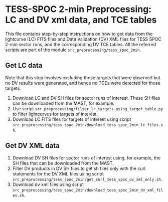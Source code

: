 # TESS-SPOC 2-min Preprocessing: LC and DV xml data, and TCE tables

This file contains step-by-step instructions on how to get data from the lightcurve (LC) FITS files and Data Validation 
(DV) XML files for TESS SPOC 2-min sector runs, and the corresponding DV TCE tables. All the referred scripts are part 
of the module `src_preprocessing/tess_spoc_2min`.

## Get LC data

Note that this step involves excluding those targets that were observed but no DV results were generated, and hence no 
TCEs were detected for those targets.

1. Download LC and DV SH files for sector runs of interest. These SH files can be downloaded from the MAST, for example.
2. Use script `src_preprocessing/filter_lc_targets_using_target_table.py` to filter lightcurves for targets of interest.
3. Download LC FITS files for targets of interest using script 
`src_preprocessing/tess_spoc_2min/download_tess_spoc_2min_lc_files.sh`.

## Get DV XML data

1. Download DV SH files for sector runs of interest using, for example, the SH files that can be downloaded from the 
MAST.
2. Filter DV products in DV SH files to get sh files only with the curl statements for the DV XML files using script 
`src_preprocessing/tess_spoc_2min/get_curl_tess_spoc_dv_xml_only.sh`.
3. Download dv xml files using script `src_preprocessing/tess_spoc_2min/download_tess_spoc_2min_dv_xml_files.sh`.
